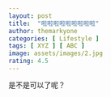 ```yaml
---
layout: post
title:  "啦啦啦啦啦啦啦啦啦"
author: themarkyone
categories: [ Lifestyle ]
tags: [ XYZ ] [ ABC ]
image: assets/images/2.jpg
rating: 4.5
---
```


是不是可以了呢？
